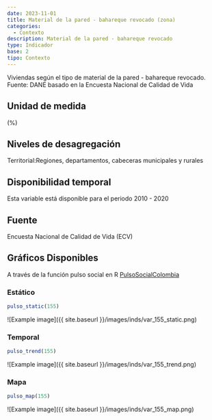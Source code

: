 ```yaml
---
date: 2023-11-01
title: Material de la pared - bahareque revocado (zona)
categories:
  - Contexto
description: Material de la pared - bahareque revocado
type: Indicador
base: 2
tipo: Contexto
--- 
```


Viviendas según el tipo de material de la pared - bahareque revocado.
Fuente: DANE basado en la Encuesta Nacional de Calidad de Vida

## Unidad de medida
(%)

## Niveles de desagregación
Territorial:Regiones, departamentos, cabeceras municipales y rurales

## Disponibilidad temporal
Esta variable está disponible para el periodo 2010 - 2020

## Fuente
Encuesta Nacional de Calidad de Vida (ECV)

## Gráficos Disponibles

A través de la función pulso social en R [PulsoSocialColombia](https://github.com/pulsosocialcolombia/PulsoSocialColombia)

### Estático

``` R
pulso_static(155)
```

![Example image]({{ site.baseurl }}/images/inds/var_155_static.png)

### Temporal

``` R
pulso_trend(155)
```

![Example image]({{ site.baseurl }}/images/inds/var_155_trend.png)

### Mapa

``` R
pulso_map(155)
```

![Example image]({{ site.baseurl }}/images/inds/var_155_map.png)